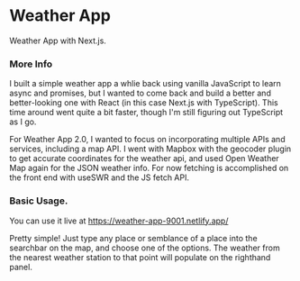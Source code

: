 # Weather App

Weather App with Next.js.

### More Info

I built a simple weather app a whlie back using vanilla JavaScript to learn async and promises, but I wanted to come back and build a better and better-looking one with React (in this case Next.js with TypeScript). This time around went quite a bit faster, though I'm still figuring out TypeScript as I go.

For Weather App 2.0, I wanted to focus on incorporating multiple APIs and services,
including a map API. I went with Mapbox with the geocoder plugin to get accurate coordinates for the weather api, and used Open Weather Map again
for the JSON weather info. For now fetching is accomplished on the front end with useSWR and the JS fetch API.

### Basic Usage.

You can use it live at https://weather-app-9001.netlify.app/

Pretty simple! Just type any place or semblance of a place into the searchbar
on the map, and choose one of the options. The weather from the nearest weather station to that point will populate on the righthand panel.
